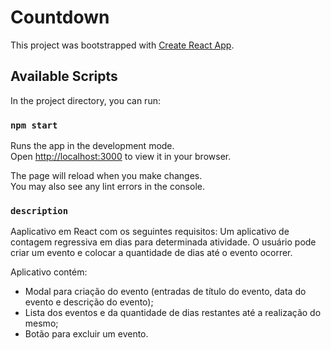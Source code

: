 #  Countdown

This project was bootstrapped with [Create React App](https://github.com/facebook/create-react-app).

## Available Scripts

In the project directory, you can run:

### `npm start`

Runs the app in the development mode.\
Open [http://localhost:3000](http://localhost:3000) to view it in your browser.

The page will reload when you make changes.\
You may also see any lint errors in the console.

### `description`
Aaplicativo em React com os seguintes requisitos:
Um aplicativo de contagem regressiva em dias para determinada atividade. 
O usuário pode criar um evento e colocar a quantidade de dias até o evento ocorrer.

Aplicativo contém:
- Modal para criação do evento (entradas de título do evento,
  data do evento e descrição do evento);
- Lista dos eventos e da quantidade de dias restantes até a realização do mesmo;
- Botão para excluir um evento.
